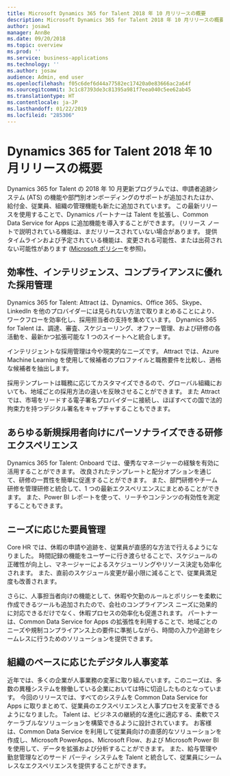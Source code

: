 ```yaml
---
title: Microsoft Dynamics 365 for Talent 2018 年 10 月リリースの概要
description: Microsoft Dynamics 365 for Talent 2018 年 10 月リリースの概要
author: josaw1
manager: AnnBe
ms.date: 09/20/2018
ms.topic: overview
ms.prod: ''
ms.service: business-applications
ms.technology: ''
ms.author: josaw
audience: Admin, end user
ms.openlocfilehash: f05c6def6d44a77582ec17420a0e83666ac2a64f
ms.sourcegitcommit: 3c1c87393de3c81395a981f7eea040c5ee62ab45
ms.translationtype: HT
ms.contentlocale: ja-JP
ms.lasthandoff: 01/22/2019
ms.locfileid: "285306"
---
```

#  <a name="overview-of-dynamics-365-for-talent-october-18-release"></a>Dynamics 365 for Talent 2018 年 10 月リリースの概要

Dynamics 365 for Talent の 2018 年 10 月更新プログラムでは、申請者追跡システム (ATS) の機能や部門別オンボーディングのサポートが追加されたほか、給付金、従業員、組織の管理機能も新たに追加されています。 この最新リリースを使用することで、Dynamics パートナーは Talent を拡張し、Common Data Service for Apps に追加機能を導入することができます。 (リリース ノートで説明されている機能は、まだリリースされていない場合があります。 提供タイムラインおよび予定されている機能は、変更される可能性、または出荷されない可能性があります ([Microsoft ポリシー](https://go.microsoft.com/fwlink/p/?linkid=2007332)を参照)。

## <a name="streamlined-intelligent-and-compliant-recruiting"></a>効率性、インテリジェンス、コンプライアンスに優れた採用管理

Dynamics 365 for Talent: Attract は、Dynamics、Office 365、Skype、LinkedIn を他のプロバイダーには見られない方法で取りまとめることにより、ワークフローを効率化し、採用担当者の支持を集めています。 Dynamics 365 for Talent は、調達、審査、スケジューリング、オファー管理、および研修の各活動を、最新かつ拡張可能な 1 つのスイートへと統合します。 

インテリジェントな採用管理は今や現実的なニーズです。 Attract では、Azure Machine Learning を使用して候補者のプロファイルと職務要件を比較し、適格な候補者を抽出します。  

採用テンプレートは職務に応じてカスタマイズできるので、グローバル組織においても、地域ごとの採用方法の違いを反映させることができます。 また Attract では、市場をリードする電子署名プロバイダーに接続し、ほぼすべての国で法的拘束力を持つデジタル署名をキャプチャすることもできます。 

## <a name="create-a-personalized-onboarding-experience-for-every-new-hire"></a>あらゆる新規採用者向けにパーソナライズできる研修エクスペリエンス

Dynamics 365 for Talent: Onboard では、優秀なマネージャーの経験を有効に活用することができます。  改良されたテンプレートと配分オプションを通じて、研修の一貫性を簡単に促進することができます。 また、部門研修やチーム研修を管理研修と統合して、1 つの最新エクスペリエンスにまとめることができます。 また、Power BI レポートを使って、リーチやコンテンツの有効性を測定することもできます。  

## <a name="workforce-management-that-works-for-you"></a>ニーズに応じた要員管理

Core HR では、休暇の申請や追跡を、従業員が直感的な方法で行えるようになりました。 時間記録の機能をユーザーに行き渡らせることで、スケジュールの正確性が向上し、マネージャーによるスケジューリングやリソース決定も効率化されます。 また、直前のスケジュール変更が最小限に減ることで、従業員満足度も改善されます。 

さらに、人事担当者向けの機能として、休暇や欠勤のルールとポリシーを柔軟に作成できるツールも追加されたので、会社のコンプライアンス ニーズに効果的に対応できるだけでなく、休暇プロセスの効率化も促進されます。  パートナーは、Common Data Service for Apps の拡張性を利用することで、地域ごとのニーズや規制コンプライアンス上の要件に準拠しながら、時間の入力や追跡をシームレスに行うためのソリューションを提供できます。 

## <a name="digital-transformation-of-hr-at-your-own-pace"></a>組織のペースに応じたデジタル人事変革

近年では、多くの企業が人事業務の変革に取り組んでいます。このニーズは、多数の異種システムを稼働している企業においては特に切迫したものとなっています。 今回のリリースでは、すべてのシステムを Common Data Service for Apps に取りまとめて、従業員のエクスペリエンスと人事プロセスを変革できるようになりました。 Talent は、ビジネスの継続的な進化に適応する、柔軟でスケーラブルなソリューションを構築できるように設計されています。 お客様は、Common Data Service を利用して従業員向けの直感的なソリューションを作成し、Microsoft PowerApps、Microsoft Flow、および Microsoft Power BI を使用して、データを拡張および分析することができます。 また、給与管理や勤怠管理などのサード パーティ システムを Talent と統合して、従業員にシームレスなエクスペリエンスを提供することができます。 
